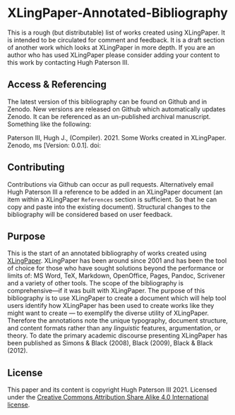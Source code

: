 # XLingPaper-Annotated-Bibliography

This is a rough (but distributable) list of works created using XLingPaper. It is intended to
be circulated for comment and feedback. It is a draft section of another work which looks at
XLingPaper in more depth. If you are an author who has used XLingPaper please consider adding
your content to this work by contacting Hugh Paterson III.

## Access & Referencing

The latest version of this bibliography can be found on Github and in Zenodo. New versions are
released on Github which automatically updates Zenodo. It can be referenced as an un-published
archival manuscript. Something like the following:

Paterson III, Hugh J., (Compiler). 2021. Some Works created in XLingPaper. Zenodo, ms [Version: 0.0.1]. doi:

## Contributing

Contributions via Github can occur as pull requests. Alternatively email Hugh Paterson III a
reference to be added in an XLingPaper document (an item within a XLingPaper `References` section is sufficient.
So that he can copy and paste into the existing document). Structural changes to the bibliography
will be considered based on user feedback.

## Purpose

This is the start of an annotated bibliography of works created using [XLingPaper](https://software.sil.org/xlingpaper/). XLingPaper
has been around since 2001 and has been the tool of choice for those who have sought solutions
beyond the performance or limits of: MS Word, TeX, Markdown, OpenOffice, Pages, Pandoc,
Scrivener and a variety of other tools. The scope of the bibliography is comprehensive—if it
was built with XLingPaper. The purpose of this bibliography is to use XLingPaper to create a
document which will help tool users identify how XLingPaper has been used to create works
like they might want to create — to exemplify the diverse utility of XLingPaper. Therefore the
annotations note the unique typography, document structure, and content formats rather than any
_linguistic_ features, argumentation, or theory. To date the primary academic discourse presenting
XLingPaper has been published as Simons & Black (2008), Black (2009), Black & Black (2012).

## License

This paper and its content is copyright Hugh Paterson III 2021. Licensed under the [Creative Commons Attribution Share Alike 4.0 International license](https://creativecommons.org/licenses/by-sa/4.0/legalcode). 
